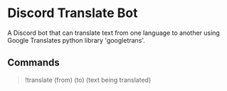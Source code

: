 # Discord Translate Bot
A Discord bot that can translate text from one language to another using Google Translates python library 'googletrans'.

## Commands
> !translate (from) (to) (text being translated)